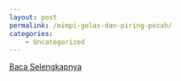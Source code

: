 ```yaml
---
layout: post
permalink: /mimpi-gelas-dan-piring-pecah/
categories:
    - Uncategorized
---
```


[Baca Selengkapnya](/02)